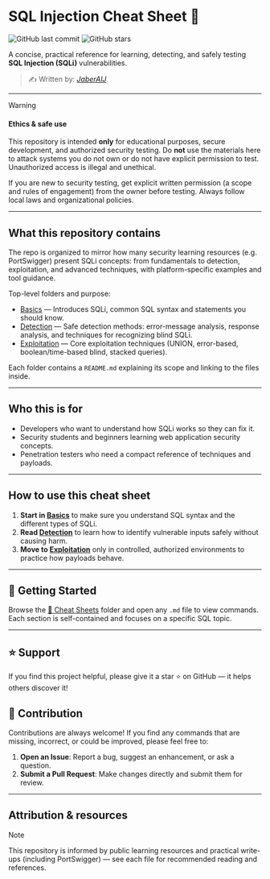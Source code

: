 # SQL Injection Cheat Sheet 📘

![GitHub last commit](https://img.shields.io/github/last-commit/JaberAlJ/sqli-cheat-sheet)
![GitHub stars](https://img.shields.io/github/stars/JaberAlJ/sqli-cheat-sheet?style=social)

A concise, practical reference for learning, detecting, and safely testing **SQL Injection (SQLi)** vulnerabilities.

> ✍️ Written by: [*JaberAlJ*](https://github.com/JaberAlJ)

---

> [!WARNING]
> #### **Ethics & safe use**
> This repository is intended **only** for educational purposes, secure development, and authorized security testing. Do **not** use the materials here to attack systems you do not own or do not have explicit permission to test. Unauthorized access is illegal and unethical.
>
>If you are new to security testing, get explicit written permission (a scope and rules of engagement) from the owner before testing. Always follow local laws and organizational policies.

---

## What this repository contains

The repo is organized to mirror how many security learning resources (e.g. PortSwigger) present SQLi concepts: from fundamentals to detection, exploitation, and advanced techniques, with platform-specific examples and tool guidance.

Top-level folders and purpose:

* [Basics](Cheat%20Sheets/Basics/README.md) — Introduces SQLi, common SQL syntax and statements you should know.
* [Detection](Cheat%20Sheets/Detection/README.md) — Safe detection methods: error-message analysis, response analysis, and techniques for recognizing blind SQLi.
* [Exploitation](Cheat%20Sheets/Exploitation/README.md) — Core exploitation techniques (UNION, error-based, boolean/time-based blind, stacked queries).

Each folder contains a `README.md` explaining its scope and linking to the files inside.

---

## Who this is for

* Developers who want to understand how SQLi works so they can fix it.
* Security students and beginners learning web application security concepts.
* Penetration testers who need a compact reference of techniques and payloads.

---

## How to use this cheat sheet

1. **Start in [Basics](Cheat%20Sheets/Basics/README.md)** to make sure you understand SQL syntax and the different types of SQLi.
2. **Read [Detection](Cheat%20Sheets/Detection/README.md)** to learn how to identify vulnerable inputs safely without causing harm.
3. **Move to [Exploitation](Cheat%20Sheets/Exploitation/README.md)** only in controlled, authorized environments to practice how payloads behave.

---

## 🚀 Getting Started
Browse the [📂 Cheat Sheets](./Cheat%20Sheets) folder and open any `.md` file to view commands.  
Each section is self-contained and focuses on a specific SQL topic.

---

## ⭐ Support
If you find this project helpful, please give it a star ⭐ on GitHub — it helps others discover it!

## 👋 Contribution

Contributions are always welcome! If you find any commands that are missing, incorrect, or could be improved, please feel free to:

1. **Open an Issue**: Report a bug, suggest an enhancement, or ask a question.
2. **Submit a Pull Request**: Make changes directly and submit them for review.

---

## Attribution & resources

> [!NOTE]
> This repository is informed by public learning resources and practical write-ups (including PortSwigger) — see each file for recommended reading and references.